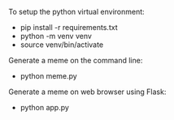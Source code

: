 

To setup the python virtual environment:
* pip install -r requirements.txt
* python -m venv venv
* source venv/bin/activate

Generate a meme on the command line:
* python meme.py

Generate a meme on web browser using Flask:
* python app.py
